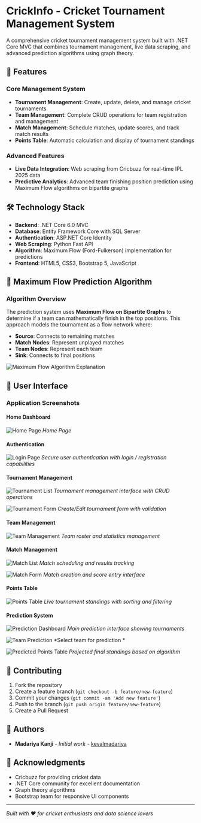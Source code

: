 # CrickInfo - Cricket Tournament Management System

A comprehensive cricket tournament management system built with .NET Core MVC that combines tournament management, live data scraping, and advanced prediction algorithms using graph theory.

## 🏏 Features

### Core Management System
- **Tournament Management**: Create, update, delete, and manage cricket tournaments
- **Team Management**: Complete CRUD operations for team registration and management
- **Match Management**: Schedule matches, update scores, and track match results
- **Points Table**: Automatic calculation and display of tournament standings

### Advanced Features
- **Live Data Integration**: Web scraping from Cricbuzz for real-time IPL 2025 data
- **Predictive Analytics**: Advanced team finishing position prediction using Maximum Flow algorithms on bipartite graphs

## 🛠️ Technology Stack

- **Backend**: .NET Core 6.0 MVC
- **Database**: Entity Framework Core with SQL Server
- **Authentication**: ASP.NET Core Identity
- **Web Scraping**: Python Fast API 
- **Algorithm**: Maximum Flow (Ford-Fulkerson) implementation for predictions
- **Frontend**: HTML5, CSS3, Bootstrap 5, JavaScript


## 🧮 Maximum Flow Prediction Algorithm

### Algorithm Overview

The prediction system uses **Maximum Flow on Bipartite Graphs** to determine if a team can mathematically finish in the top positions. This approach models the tournament as a flow network where:

- **Source**: Connects to remaining matches
- **Match Nodes**: Represent unplayed matches
- **Team Nodes**: Represent each team
- **Sink**: Connects to final positions

![Maximum Flow Algorithm Explanation](gitimages/Algo.png)

## 🎨 User Interface

### Application Screenshots

#### Home Dashboard
![Home Page](gitimages/home.png)
*Home Page*

#### Authentication
![Login Page](gitimages/login.png)
*Secure user authentication with login / registration capabilities*

#### Tournament Management
![Tournament List](gitimages/tournament.png)
*Tournament management interface with CRUD operations*

![Tournament Form](gitimages/tournamentform.png)
*Create/Edit tournament form with validation*

#### Team Management
![Team Management](gitimages/team.png)
*Team roster and statistics management*

#### Match Management
![Match List](gitimages/match.png)
*Match scheduling and results tracking*

![Match Form](gitimages/matchform.png)
*Match creation and score entry interface*

#### Points Table
![Points Table](gitimages/pointstable.png)
*Live tournament standings with sorting and filtering*

#### Prediction System
![Prediction Dashboard](gitimages/predict.png)
*Main prediction interface showing tournaments*

![Team Prediction](gitimages/predictteam.png)
*Select team for prediction *

![Predicted Points Table](gitimages/predictpoinstable.png)
*Projected final standings based on algorithm*

## 🤝 Contributing

1. Fork the repository
2. Create a feature branch (`git checkout -b feature/new-feature`)
3. Commit your changes (`git commit -am 'Add new feature'`)
4. Push to the branch (`git push origin feature/new-feature`)
5. Create a Pull Request


## 👥 Authors

- **Madariya Kanji** - *Initial work* - [kevalmadariya](https://github.com/kevalmadariya)

## 🙏 Acknowledgments

- Cricbuzz for providing cricket data
- .NET Core community for excellent documentation
- Graph theory algorithms
- Bootstrap team for responsive UI components

---
*Built with ❤️ for cricket enthusiasts and data science lovers*
